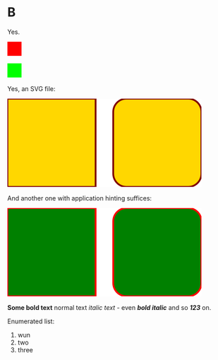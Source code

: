 # B

Yes.

![Caption Text Red](images/red.png "Alt Text Red")

![Caption Text Dot Dot Lime](../images/lime.png "Alt Text Dot Dot Lime")

Yes, an SVG file:

![Caption Text for SVG](diagrams/squares-and-edges.svg "Alt Text for SVG")

And another one with application hinting suffices:

![Caption Text for app specific SVG](diagrams/nuts-and-bolts.app.svg "Alt Text for app specific SVG")

**Some bold text** normal text _italic text_ - even _**bold italic**_ and so ***123*** on.

Enumerated list:

1. wun
1. two
1. three


